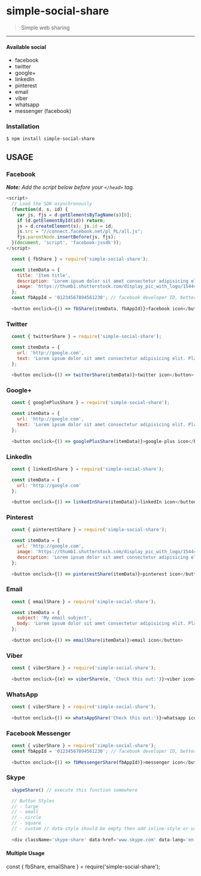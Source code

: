 # simple-social-share
> Simple web sharing

---

#### Available social
- facebook
- twitter
- google+
- linkedIn
- pinterest
- email
- viber
- whatsapp
- messenger (facebook)

### Installation
`$ npm install simple-social-share`

## USAGE

### Facebook
*__Note:__ Add the script below before your `</head>` tag.*

```javascript
<script>
  // Load the SDK asynchronously
  (function(d, s, id) {
    var js, fjs = d.getElementsByTagName(s)[0];
    if (d.getElementById(id)) return;
    js = d.createElement(s); js.id = id;
    js.src = "//connect.facebook.net/pl_PL/all.js";
    fjs.parentNode.insertBefore(js, fjs);
  }(document, 'script', 'facebook-jssdk'));
</script>
```

```javascript
  const { fbShare } = require('simple-social-share');

  const itemData = {
    title: 'Item title',
    description: 'Lorem ipsum dolor sit amet consectetur adipisicing elit. Placeat ab nemo temporibus ex rerum at consequatur, eligendi, rem non quia odio! Quibusdam enim vero qui consequatur dicta doloremque aliquam. Quas.',
    image: 'https://thumb1.shutterstock.com/display_pic_with_logo/154447/235089946/stock-photo-cute-little-red-kitten-sleeps-on-fur-white-blanket-235089946.jpg'
  };
  const fbAppId = '01234567894561230'; // facebook developer ID, better to implement with .env if possible.
  
  <button onclick={() => fbShare(itemData, fbAppId)}>facebook icon</button>
```

### Twitter
```javascript
  const { twitterShare } = require('simple-social-share');

  const itemData = {
    url: 'http://google.com',
    text: 'Lorem ipsum dolor sit amet consectetur adipisicing elit. Placeat ab nemo temporibus ex rerum at consequatur, eligendi, rem non quia odio! Quibusdam enim vero qui consequatur dicta doloremque aliquam. Quas.'
  };
  
  <button onclick={() => twitterShare(itemData)}>twitter icon</button>
```

### Google+
```javascript
  const { googlePlusShare } = require('simple-social-share');

  const itemData = {
    url: 'http://google.com',
    text: 'Lorem ipsum dolor sit amet consectetur adipisicing elit. Placeat ab nemo temporibus ex rerum at consequatur, eligendi, rem non quia odio! Quibusdam enim vero qui consequatur dicta doloremque aliquam. Quas.'
  };
  
  <button onclick={() => googlePlusShare(itemData)}>google-plus icon</button>
```

### LinkedIn
```javascript
  const { linkedInShare } = require('simple-social-share');

  const itemData = {
    url: 'http://google.com'
  };
  
  <button onclick={() => linkedInShare(itemData)}>linkedIn icon</button>
```

### Pinterest
```javascript
  const { pinterestShare } = require('simple-social-share');

  const itemData = {
    url: 'http://google.com',
    image: 'https://thumb1.shutterstock.com/display_pic_with_logo/154447/235089946/stock-photo-cute-little-red-kitten-sleeps-on-fur-white-blanket-235089946.jpg',
    description: 'Lorem ipsum dolor sit amet consectetur adipisicing elit. Placeat ab nemo temporibus ex rerum at consequatur, eligendi, rem non quia odio! Quibusdam enim vero qui consequatur dicta doloremque aliquam. Quas.'
  };
  
  <button onclick={() => pinterestShare(itemData)}>pinterest icon</button>
```

### Email
```javascript
  const { emailShare } = require('simple-social-share');

  const itemData = {
    subject: 'My email subject',
    body: 'Lorem ipsum dolor sit amet consectetur adipisicing elit. Placeat ab nemo temporibus ex rerum at consequatur, eligendi, rem non quia odio! Quibusdam enim vero qui consequatur dicta doloremque aliquam. Quas.'
  };
  
  <button onclick={() => emailShare(itemData)}>email icon</button>
```

### Viber
```javascript
  const { viberShare } = require('simple-social-share');
  
  <button onclick={(e) => viberShare(e, 'Check this out:')}>viber icon</button>
```

### WhatsApp
```javascript
  const { viberShare } = require('simple-social-share');
  
  <button onclick={() => whatsAppShare('Check this out:')}>whatsapp icon</button>
```

### Facebook Messenger
```javascript
  const { viberShare } = require('simple-social-share');
  const fbAppId = '01234567894561230'; // facebook developer ID, better to implement with .env if possible.
  
  <button onclick={() => fbMessengerShare(fbAppId)}>messenger icon</button>
```

### Skype
```javascript
  skypeShare() // execute this function somewhere

  // Button Styles
  // - large
  // - small
  // - circle
  // - square
  // - custom // data-style should be empty then add inline-style or use the class for custom styling
  
  <div className='skype-share' data-href='www.skype.com' data-lang='en-US' data-text='some message' data-style='large'>skype icon</div>
```

#### Multiple Usage
const { fbShare, emailShare } = require('simple-social-share');

